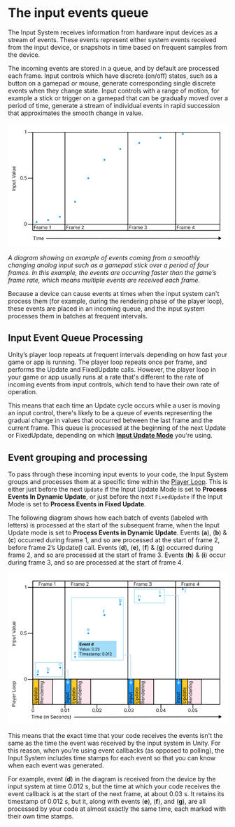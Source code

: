 # The input events queue

The Input System receives information from hardware input devices as a stream of events. These events represent either system events received from the input device, or snapshots in time based on frequent samples from the device.

The incoming events are stored in a queue, and by default are processed each frame. Input controls which have discrete (on/off) states, such as a button on a gamepad or mouse, generate corresponding single discrete events when they change state. Input controls with a range of motion, for example a stick or trigger on a gamepad that can be gradually moved over a period of time, generate a stream of individual events in rapid succession that approximates the smooth change in value.

![image alt text](./Images/TimingEventGrouping.png)

*A diagram showing an example of events coming from a smoothly changing analog input such as a gamepad stick over a period of four frames. In this example, the events are occurring faster than the game’s frame rate, which means multiple events are received each frame.*

Because a device can cause events at times when the input system can't process them (for example, during the rendering phase of the player loop), these events are placed in an incoming queue, and the input system processes them in batches at frequent intervals.

## Input Event Queue Processing

Unity’s player loop repeats at frequent intervals depending on how fast your game or app is running. The player loop repeats once per frame, and performs the Update and FixedUpdate calls. However, the player loop in your game or app usually runs at a rate that's different to the rate of incoming events from input controls, which tend to have their own rate of operation.

This means that each time an Update cycle occurs while a user is moving an input control, there's likely to be a queue of events representing the gradual change in values that occurred between the last frame and the current frame. This queue is processed at the beginning of the next Update or FixedUpdate, depending on which [**Input Update Mode**](./timing-select-mode.md) you're using.

## Event grouping and processing

To pass through these incoming input events to your code, the Input System groups and processes them at a specific time within the [Player Loop](https://docs.unity3d.com/Manual/ExecutionOrder.html). This is either just before the next `Update` if the Input Update Mode is set to **Process Events In Dynamic Update**, or just before the next `FixedUpdate` if the Input Mode is set to **Process Events in Fixed Update**.

The following diagram shows how each batch of events (labeled with letters) is processed at the start of the subsequent frame, when the Input Update mode is set to **Process Events in Dynamic Update**. Events (**a**), (**b**) & (**c**) occurred during frame 1, and so are processed at the start of frame 2, before frame 2’s Update() call. Events (**d**), (**e**), (**f**) & (**g**) occurred during frame 2, and so are processed at the start of frame 3. Events (**h**) & (**i**) occur during frame 3, and so are processed at the start of frame 4.

![image alt text](./Images/TimingInputsPerFrame.png)

This means that the exact time that your code receives the events isn't the same as the time the event was received by the input system in Unity. For this reason, when you're using event callbacks (as opposed to polling), the Input System includes time stamps for each event so that you can know when each event was generated.

For example, event (**d**) in the diagram is received from the device by the input system at time 0.012 s, but the time at which your code receives the event callback is at the start of the next frame, at about 0.03 s. It retains its timestamp of 0.012 s, but it, along with events (**e**), (**f**), and (**g**), are all processed by your code at almost exactly the same time, each marked with their own time stamps.
